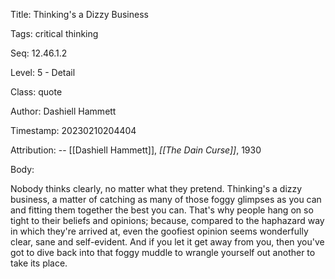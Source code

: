 Title:  Thinking's a Dizzy Business

Tags:   critical thinking

Seq:    12.46.1.2

Level:  5 - Detail

Class:  quote

Author: Dashiell Hammett

Timestamp: 20230210204404

Attribution: -- [[Dashiell Hammett]], *[[The Dain Curse]]*, 1930

Body:

Nobody thinks clearly, no matter what they pretend. Thinking's a dizzy business, a matter of catching as many of those foggy glimpses as you can and fitting them together the best you can. That's why people hang on so tight to their beliefs and opinions; because, compared to the haphazard way in which they're arrived at, even the goofiest opinion seems wonderfully clear, sane and self-evident. And if you let it get away from you, then you've got to dive back into that foggy muddle to wrangle yourself out another to take its place.

